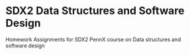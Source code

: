 # SDX2 Data Structures and Software Design
 Homework Assignments for SDX2 PennX course on Data structures and software design
